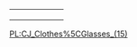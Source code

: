 |     |     |     |     |     |     |
|-----|-----|-----|-----|-----|-----|
|     |     |     |     |     |     |
|     |     |     |     |     |     |
|     |     |     |     |     |

[PL:CJ\_Clothes%5CGlasses\_(15)](/docs/pl:cj_clothes%5cglasses_(15).md "wikilink")

